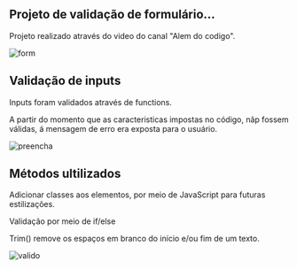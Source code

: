 ## Projeto de validação de formulário...

<p>Projeto realizado através do video do canal "Alem do codigo". </p>

![form](https://user-images.githubusercontent.com/108017312/175331933-656cb203-bd0d-418c-87ff-efd40cf2edcf.png)


## Validação de inputs

<p>Inputs foram validados através de functions. </p>
<p>A partir do momento que as caracteristicas impostas no código, nãp fossem válidas, á mensagem de erro era exposta para o usuário. </p>

![preencha](https://user-images.githubusercontent.com/108017312/175331855-e7ed5809-3b75-41f6-8b5c-b9a913628bda.png)

## Métodos ultilizados 

<p>Adicionar classes aos elementos, por meio de JavaScript para futuras estilizações. </p>
<p>Validação por meio de if/else </p>
<p> Trim()  remove os espaços em branco do início e/ou fim de um texto.</p>

![valido](https://user-images.githubusercontent.com/108017312/175331989-a6268886-64df-4379-85f4-e756e7b20b48.png)
